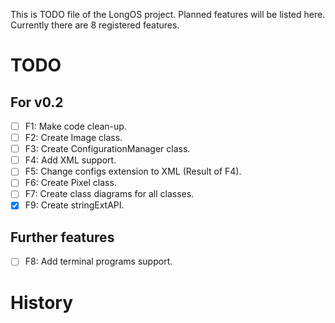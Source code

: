 This is TODO file of the LongOS project. Planned features will be listed here.
Currently there are 8 registered features.

TODO
========

For v0.2
--------

- [ ] F1: Make code clean-up.
- [ ] F2: Create Image class.
- [ ] F3: Create ConfigurationManager class.
- [ ] F4: Add XML support.
- [ ] F5: Change configs extension to XML (Result of F4).
- [ ] F6: Create Pixel class.
- [ ] F7: Create class diagrams for all classes.
- [X] F9: Create stringExtAPI.

Further features
--------
- [ ] F8: Add terminal programs support.

History
========
